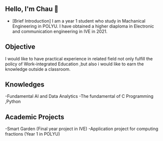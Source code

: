 ## Hello, I'm Chau 👋


- <a href ="https://www.linkedin.com/in/yc-yeung-5a1273359/"></a>
[Brief Introduction]
I am a year 1 student who study in Machanical Engineering in POLYU. I have obtained a higher diaploma in Electronic and communication engineering in IVE in 2021.  

## Objective 
I would like to have practical experience in related field not only fulfill the policy of Work-integrated Education ,but also i would like to earn the knowledge outside a classroom. 

## Knowledges 
 -Fundamental AI and Data Analytics 
 -The fundamental of C Programming ,Python

## Academic Projects
-Smart Garden (Final year project in IVE) 
-Application project for computing fractions (Year 1 in POLYU)



